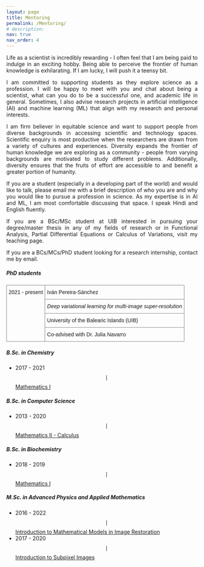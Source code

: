 ```yaml
---
layout: page
title: Mentoring
permalink: /Mentoring/
# description:
nav: true
nav_order: 4
---
```

<div style="text-align: justify">
<p>Life as a scientist is incredibly rewarding - I often feel that I am being paid to indulge in an exciting hobby. Being able to perceive the frontier of human knowledge is exhilarating. If I am lucky, I will push it a teensy bit.</p>

<p>I am committed to supporting students as they explore science as a profession. I will be happy to meet with you and chat about being a scientist, what can you do to be a successful one, and academic life in general. Sometimes, I also advise research projects in artificial intelligence (AI) and machine learning (ML) that align with my research and personal interests.</p>

<p>I am firm believer in equitable science and want to support people from diverse backgrounds in accessing scientific and technology spaces. Scientific enquiry is most productive when the researchers are drawn from a variety of cultures and experiences. Diversity expands the frontier of human knowledge we are exploring as a community - people from varying backgrounds are motivated to study different problems. Additionally, diversity ensures that the fruits of effort are accessible to and benefit a greater portion of humanity.</p>

<p>If you are a student (especially in a developing part of the world) and would like to talk, please email me with a brief description of who you are and why you would like to pursue a profession in science. As my expertise is in AI and ML, I am most comfortable discussing that space. I speak Hindi and English fluently.</p>

<p>If you are a BSc/MSc student at UIB interested in pursuing your degree/master thesis in any of my fields of research or in Functional Analysis, Partial Differential Equations or Calculus of Variations, visit my teaching page.</p>

<p>If you are a BCs/MCs/PhD student looking for a research internship, contact me by email.</p>
</div>

<div class="projects">
<h5 class="category">PhD students</h5>

<style type="text/css">
.tg  {border-collapse:collapse;border-spacing:0;}
.tg td{border-color:black;border-style:solid;border-width:1px;font-family:Arial, sans-serif;font-size:14px;
  overflow:hidden;padding:10px 5px;word-break:normal;}
.tg th{border-color:black;border-style:solid;border-width:1px;font-family:Arial, sans-serif;font-size:14px;
  font-weight:normal;overflow:hidden;padding:10px 5px;word-break:normal;}
.tg .tg-0pky{border-color:inherit;text-align:left;vertical-align:top}
.tg .tg-f8tv{border-color:inherit;font-style:italic;text-align:left;vertical-align:top}
</style>
<table class="tg">
<thead>
  <tr>
    <td class="tg-0pky" rowspan="4">2021 - present</td>
    <td class="tg-0pky">Iván Pereira-Sánchez</td>
  </tr>
  <tr>
    <td class="tg-f8tv">Deep variational learning for multi-image super-resolution</td>
  </tr>
  <tr>
    <td class="tg-0pky">University of the Balearic Islands (UIB)</td>
  </tr>
  <tr>
    <td class="tg-0pky">Co-advised with Dr. Julia Navarro</td>
  </tr>
</thead>
</table>

</div>


<div class="projects">
<h5 class="category">B.Sc. in Chemistry</h5>
</div>

* 2017 - 2021 $$\mid$$ [Mathematics I](https://www.uib.eu/Learn/estudis-de-grau/grau/quimica/GQUI-P/21457/index.html)


<div class="projects">
<h5 class="category">B.Sc. in Computer Science</h5>
</div>

* 2013 - 2020 $$\mid$$ [Mathematics II - Calculus](https://www.uib.eu/Learn/estudis-de-grau/grau/informatica/GIN3-P/20301/index.html)

<div class="projects">
<h5 class="category">B.Sc. in Biochemistry</h5>
</div>

* 2018 - 2019 $$\mid$$ [Mathematics I](https://www.uib.eu/Learn/estudis-de-grau/grau/bioquimica/GBIQ-P/21545/index.html)

<div class="projects">
<h5 class="category">M.Sc. in Advanced Physics and Applied Mathematics</h5>
</div>

* 2016 - 2022 $$\mid$$ [Introduction to Mathematical Models in Image Restoration](https://www.uib.eu/Learn/estudis-de-master/master/MFMA/11301/index.html)
* 2017 - 2020 $$\mid$$ [Introduction to Subpixel Images](https://www.uib.eu/Learn/estudis-de-master/master/MFMA/11303/index.html)
